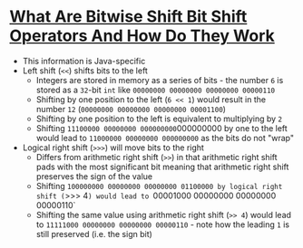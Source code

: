 # [What Are Bitwise Shift Bit Shift Operators And How Do They Work](https://stackoverflow.com/a/62363693/5225575)

* This information is Java-specific
* Left shift (`<<`) shifts bits to the left
  * Integers are stored in memory as a series of bits - the number `6` is stored as a `32`-bit `int` like `00000000 00000000 00000000 00000110`
  * Shifting by one position to the left (`6 << 1`) would result in the number `12` (`00000000 00000000 00000000 00001100`)
  * Shifting by one position to the left is equivalent to multiplying by `2`
  * Shifting `11100000 00000000 000000000`000000000  by one to the left would lead to `11000000 00000000 000000000` as the bits do not "wrap"
* Logical right shift (`>>>`) will move bits to the right
  * Differs from arithmetic right shift (`>>`) in that arithmetic right shift pads with the most significant bit meaning that arithmetic right shift preserves the sign of the value
  * Shifting `100000000 00000000 00000000 01100000 by logical right shift (`>>> 4`) would lead to `00001000 00000000 00000000 00000110`
  * Shifting the same value using arithmetic right shift (`>> 4`) would lead to `11111000 00000000 00000000 00000110` - note how the leading `1` is still preserved (i.e. the sign bit)
